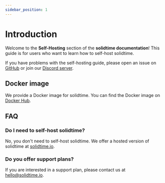 ```yaml
---
sidebar_position: 1
---
```


# Introduction

Welcome to the **Self-Hosting** section of the **solidtime documentation**!
This guide is for users who want to learn how to self-host solidtime.

If you have problems with the self-hosting guide, please open an issue on [GitHub](https://github.com/solidtime-io/solidtime/issues) or join our [Discord server](https://discord.gg/Wd7pNH5S64).

## Docker image

We provide a Docker image for solidtime. You can find the Docker image on [Docker Hub](https://hub.docker.com/r/solidtime/solidtime).

## FAQ

### Do I need to self-host solidtime?

No, you don't need to self-host solidtime. We offer a hosted version of solidtime at [solidtime.io](https://app.solidtime.io).

### Do you offer support plans?

If you are interested in a support plan, please contact us at [hello\@solidtime.io](mailto:hello@solidtime.io?subject=Support%20plans).
